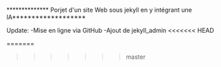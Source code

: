 ************** Porjet d'un site Web sous jekyll en y intégrant une IA*******************

Update: -Mise en ligne via GitHub
        -Ajout de jekyll_admin
<<<<<<< HEAD
        
=======
>>>>>>> master
